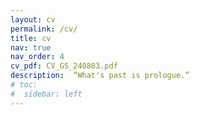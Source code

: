 ```yaml
---
layout: cv
permalink: /cv/
title: cv
nav: true
nav_order: 4
cv_pdf: CV_GS_240803.pdf
description:  “What's past is prologue.”
# toc:
#  sidebar: left
---
```


